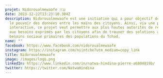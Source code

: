 ```yaml
---
projet: Nidoroualmewaafe 🇹🇩
date: 2023-12-22T13:23:10.304Z
description: Nidoroualmewaafe est une initiative qui a pour objectif de mettre
  le pouvoir des données entre les mains des citoyens. Ainsi, via une plateforme
  interactive, ce projet veut permettre aux plus hautes autorités de répondre
  aux besoins exprimés par les citoyens afin de trouver des solutions aux
  besoins sociaux primaires des populations du Tchad.
name: ""
facebook: https://www.facebook.com/nidoroualmewaafe
instagram: https://instagram.com/niintche?utm_medium=copy_link
title: Nidoroualmewaafe
image: /images/logo.png
linkedIn: https://www.linkedin.com/in/natwa-hindina-pierre-a6804819b/
twitter: https://twitter.com/NatwaHindina
---
```


